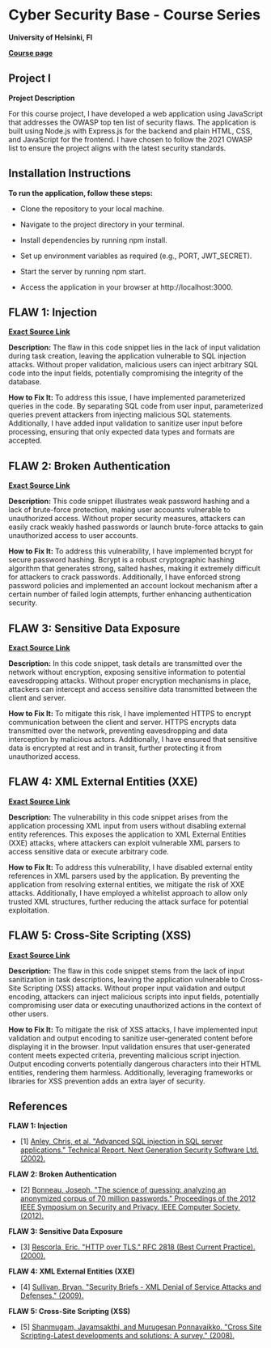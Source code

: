 # **Cyber Security Base - Course Series**

**University of Helsinki, FI**

**[Course page](https://cybersecuritybase.mooc.fi/)**

## **Project I**

**Project Description**

For this course project, I have developed a web application using JavaScript that addresses the OWASP top ten list of security flaws. The application is built using Node.js with Express.js for the backend and plain HTML, CSS, and JavaScript for the frontend. I have chosen to follow the 2021 OWASP list to ensure the project aligns with the latest security standards.

## **Installation Instructions**

**To run the application, follow these steps:**

* Clone the repository to your local machine.

* Navigate to the project directory in your terminal.

* Install dependencies by running npm install.

* Set up environment variables as required (e.g., PORT, JWT_SECRET).

* Start the server by running npm start.

* Access the application in your browser at http://localhost:3000.

## **FLAW 1: Injection**

**[Exact Source Link](https://github.com/NikolaKostadinov01/Cyber-Security-Base-project-one-/blob/main/backend/controllers/taskController.js)**

**Description:** The flaw in this code snippet lies in the lack of input validation during task creation, leaving the application vulnerable to SQL injection attacks. Without proper validation, malicious users can inject arbitrary SQL code into the input fields, potentially compromising the integrity of the database.

**How to Fix It:** To address this issue, I have implemented parameterized queries in the code. By separating SQL code from user input, parameterized queries prevent attackers from injecting malicious SQL statements. Additionally, I have added input validation to sanitize user input before processing, ensuring that only expected data types and formats are accepted.

## **FLAW 2: Broken Authentication**

**[Exact Source Link](https://github.com/NikolaKostadinov01/Cyber-Security-Base-project-one-/blob/main/backend/routes/authRoutes.js)**

**Description:** This code snippet illustrates weak password hashing and a lack of brute-force protection, making user accounts vulnerable to unauthorized access. Without proper security measures, attackers can easily crack weakly hashed passwords or launch brute-force attacks to gain unauthorized access to user accounts.

**How to Fix It:** To address this vulnerability, I have implemented bcrypt for secure password hashing. Bcrypt is a robust cryptographic hashing algorithm that generates strong, salted hashes, making it extremely difficult for attackers to crack passwords. Additionally, I have enforced strong password policies and implemented an account lockout mechanism after a certain number of failed login attempts, further enhancing authentication security.

## **FLAW 3: Sensitive Data Exposure**

**[Exact Source Link](https://github.com/NikolaKostadinov01/Cyber-Security-Base-project-one-/blob/main/backend/routes/taskRoutes.js)**

**Description:** In this code snippet, task details are transmitted over the network without encryption, exposing sensitive information to potential eavesdropping attacks. Without proper encryption mechanisms in place, attackers can intercept and access sensitive data transmitted between the client and server.

**How to Fix It:** To mitigate this risk, I have implemented HTTPS to encrypt communication between the client and server. HTTPS encrypts data transmitted over the network, preventing eavesdropping and data interception by malicious actors. Additionally, I have ensured that sensitive data is encrypted at rest and in transit, further protecting it from unauthorized access.

## **FLAW 4: XML External Entities (XXE)**

**[Exact Source Link](https://github.com/NikolaKostadinov01/Cyber-Security-Base-project-one-/blob/main/backend/routes/taskRoutes.js)**

**Description:** The vulnerability in this code snippet arises from the application processing XML input from users without disabling external entity references. This exposes the application to XML External Entities (XXE) attacks, where attackers can exploit vulnerable XML parsers to access sensitive data or execute arbitrary code.

**How to Fix It:** To address this vulnerability, I have disabled external entity references in XML parsers used by the application. By preventing the application from resolving external entities, we mitigate the risk of XXE attacks. Additionally, I have employed a whitelist approach to allow only trusted XML structures, further reducing the attack surface for potential exploitation.

## **FLAW 5: Cross-Site Scripting (XSS)**

**[Exact Source Link](https://github.com/NikolaKostadinov01/Cyber-Security-Base-project-one-/blob/main/frontend/script.js)**

**Description:** The flaw in this code snippet stems from the lack of input sanitization in task descriptions, leaving the application vulnerable to Cross-Site Scripting (XSS) attacks. Without proper input validation and output encoding, attackers can inject malicious scripts into input fields, potentially compromising user data or executing unauthorized actions in the context of other users.

**How to Fix It:** To mitigate the risk of XSS attacks, I have implemented input validation and output encoding to sanitize user-generated content before displaying it in the browser. Input validation ensures that user-generated content meets expected criteria, preventing malicious script injection. Output encoding converts potentially dangerous characters into their HTML entities, rendering them harmless. Additionally, leveraging frameworks or libraries for XSS prevention adds an extra layer of security.

## **References**

**FLAW 1: Injection**
* [1] [Anley, Chris, et al. "Advanced SQL injection in SQL server applications." Technical Report. Next Generation Security Software Ltd. (2002).](https://crypto.stanford.edu/cs155old/cs155-spring09/papers/sql_injection.pdf)

**FLAW 2: Broken Authentication**
* [2] [Bonneau, Joseph. "The science of guessing: analyzing an anonymized corpus of 70 million passwords." Proceedings of the 2012 IEEE Symposium on Security and Privacy. IEEE Computer Society, (2012).](https://jbonneau.com/doc/B12-IEEESP-analyzing_70M_anonymized_passwords.pdf)

**FLAW 3: Sensitive Data Exposure**
* [3] [Rescorla, Eric. "HTTP over TLS." RFC 2818 (Best Current Practice). (2000).](https://www.rfc-editor.org/rfc/pdfrfc/rfc2818.txt.pdf)

**FLAW 4: XML External Entities (XXE)**
* [4] [Sullivan, Bryan. "Security Briefs - XML Denial of Service Attacks and Defenses." (2009).](https://learn.microsoft.com/en-us/archive/msdn-magazine/2009/november/xml-denial-of-service-attacks-and-defenses)
  
**FLAW 5: Cross-Site Scripting (XSS)**
* [5] [Shanmugam, Jayamsakthi, and Murugesan Ponnavaikko. "Cross Site Scripting-Latest developments and solutions: A survey." (2008).](https://www.researchgate.net/profile/Murugesan-Ponnavaikko/publication/228983958_Cross_Site_Scripting-Latest_developments_and_solutions_A_survey/links/0a85e5319addd42d0e000000/Cross-Site-Scripting-Latest-developments-and-solutions-A-survey.pdf)
